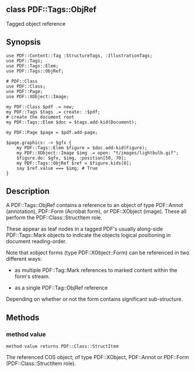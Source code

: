class PDF::Tags::ObjRef
-----------------------

Tagged object reference

Synopsis
--------

    use PDF::Content::Tag :StructureTags, :IllustrationTags;
    use PDF::Tags;
    use PDF::Tags::Elem;
    use PDF::Tags::ObjRef;

    # PDF::Class
    use PDF::Class;
    use PDF::Page;
    use PDF::XObject::Image;

    my PDF::Class $pdf .= new;
    my PDF::Tags $tags .= create: :$pdf;
    # create the document root
    my PDF::Tags::Elem $doc = $tags.add-kid(Document);

    my PDF::Page $page = $pdf.add-page;

    $page.graphics: -> $gfx {
        my PDF::Tags::Elem $figure = $doc.add-kid(Figure);
        my PDF::XObject::Image $img .= open: "t/images/lightbulb.gif";
        $figure.do: $gfx, $img, :position[50, 70];
        my PDF::Tags::ObjRef $ref = $figure.kids[0];
        say $ref.value === $img; # True
    }

Description
-----------

A PDF::Tags::ObjRef contains a reference to an object of type PDF::Annot (annotation), PDF::Form (Acrobat form), or PDF::XObject (image). These all perform the PDF::Class::StructItem role.

These appear as leaf nodes in a tagged PDF's usually along-side PDF::Tags::Mark objects to indicate the objects logical positioning in document reading-order.

Note that xobject forms (type PDF::XObject::Form) can be referenced in two different ways:

  * as multiple PDF::Tag::Mark references to marked content within the form's stream.

  * as a single PDF::Tag::ObjRef reference

Depending on whether or not the form contains significant sub-structure.

Methods
-------

### method value

    method value returns PDF::Class::StructItem

The referenced COS object; of type PDF::XObject, PDF::Annot or PDF::Form (PDF::Class::StructItem role).

